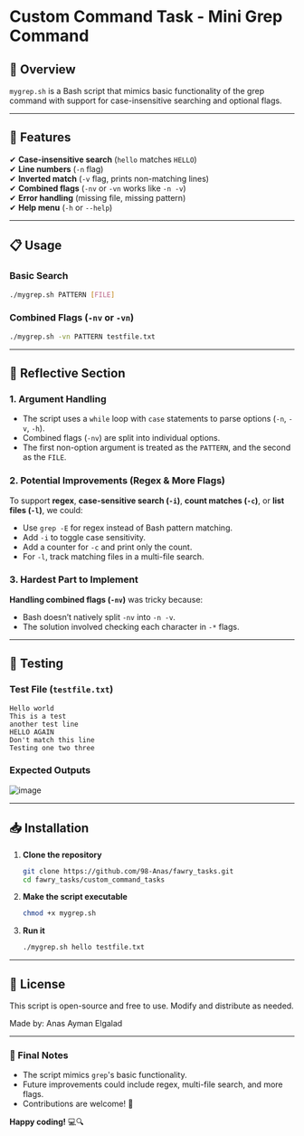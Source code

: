 # **Custom Command Task - Mini Grep Command**  

## **📌 Overview**
`mygrep.sh` is a Bash script that mimics basic functionality of the grep command with support for case-insensitive searching and optional flags.

---

## **🚀 Features**  
✔ **Case-insensitive search** (`hello` matches `HELLO`)  
✔ **Line numbers** (`-n` flag)  
✔ **Inverted match** (`-v` flag, prints non-matching lines)  
✔ **Combined flags** (`-nv` or `-vn` works like `-n -v`)  
✔ **Error handling** (missing file, missing pattern)  
✔ **Help menu** (`-h` or `--help`)  

---

## **📋 Usage**  
### **Basic Search**  
```bash
./mygrep.sh PATTERN [FILE]
```
### **Combined Flags (`-nv` or `-vn`)**  
```bash
./mygrep.sh -vn PATTERN testfile.txt
```
---

## **🧠 Reflective Section**  

### **1. Argument Handling**  
- The script uses a `while` loop with `case` statements to parse options (`-n`, `-v`, `-h`).  
- Combined flags (`-nv`) are split into individual options.  
- The first non-option argument is treated as the `PATTERN`, and the second as the `FILE`.  

### **2. Potential Improvements (Regex & More Flags)**  
To support **regex**, **case-sensitive search (`-i`)**, **count matches (`-c`)**, or **list files (`-l`)**, we could:  
- Use `grep -E` for regex instead of Bash pattern matching.  
- Add `-i` to toggle case sensitivity.  
- Add a counter for `-c` and print only the count.  
- For `-l`, track matching files in a multi-file search.  

### **3. Hardest Part to Implement**  
**Handling combined flags (`-nv`)** was tricky because:  
- Bash doesn’t natively split `-nv` into `-n -v`.  
- The solution involved checking each character in `-*` flags.  

---

## **🔧 Testing**  
### **Test File (`testfile.txt`)**  
```
Hello world
This is a test
another test line
HELLO AGAIN
Don't match this line
Testing one two three
```

### **Expected Outputs**  
![image](https://github.com/user-attachments/assets/eca0da1e-8c71-4cb0-b646-444e3ef552f2)

---

## **📥 Installation**  
1. **Clone the repository**  
   ```bash
   git clone https://github.com/98-Anas/fawry_tasks.git
   cd fawry_tasks/custom_command_tasks
   ```
2. **Make the script executable**  
   ```bash
   chmod +x mygrep.sh
   ```
3. **Run it**  
   ```bash
   ./mygrep.sh hello testfile.txt
   ```

---

## **📜 License**  
This script is open-source and free to use. Modify and distribute as needed.  

Made by: Anas Ayman Elgalad

---

### **🎯 Final Notes**  
- The script mimics `grep`'s basic functionality.  
- Future improvements could include regex, multi-file search, and more flags.  
- Contributions are welcome! 🚀  

**Happy coding!** 💻🔍
